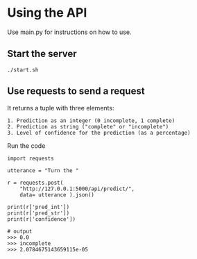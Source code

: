# Using the API

Use main.py for instructions on how to use.

## Start the server

```
./start.sh
```

## Use requests to send a request

It returns a tuple with three elements:

    1. Prediction as an integer (0 incomplete, 1 complete)
    2. Prediction as string ("complete" or "incomplete")
    3. Level of confidence for the prediction (as a percentage)


Run the code
```
import requests

utterance = "Turn the "

r = requests.post(
    "http://127.0.0.1:5000/api/predict/",
    data= utterance ).json()

print(r['pred_int'])
print(r['pred_str'])
print(r['confidence'])

# output
>>> 0.0
>>> incomplete
>>> 2.0784675143659115e-05
```